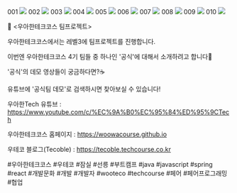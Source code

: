 001
![](./001.png)
002
![](./002.png)
003
![](./003.png)
004
![](./004.png)
005
![](./005.png)
006
![](./006.png)
007
![](./007.png)
008
![](./008.png)
009
![](./009.png)
010
![](./010.png)

📮 <우아한테크코스 팀프로젝트>

우아한테크코스에서는 레벨3에 팀프로젝트를 진행합니다.

이번엔 우아한테크코스 4기 팀들 중 하나인 '공식'에 대해서 소개하려고 합니다👏

'공식'의 데모 영상들이 궁금하다면?☕ 

유튜브에 '공식팀 데모'로 검색하시면 찾아보실 수 있습니다!

우아한Tech 유튜브 : https://www.youtube.com/c/%EC%9A%B0%EC%95%84%ED%95%9CTech

우아한테크코스 홈페이지 : https://woowacourse.github.io

우테코 블로그(Tecoble) : https://tecoble.techcourse.co.kr

#우아한테크코스 #우테코 #잠실 #선릉 #부트캠프 #java #javascript #spring #react #개발문화 #개발 #개발자 #wooteco #techcourse #페어 #페어프로그래밍 #협업
